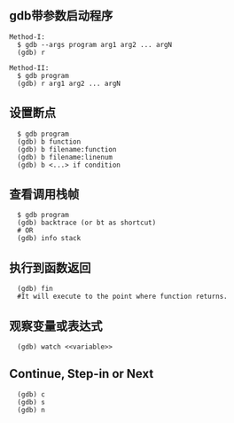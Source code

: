 ## gdb带参数启动程序
```
Method-I:
  $ gdb --args program arg1 arg2 ... argN  
  (gdb) r

Method-II:
  $ gdb program  
  (gdb) r arg1 arg2 ... argN
```

## 设置断点
```
  $ gdb program  
  (gdb) b function
  (gdb) b filename:function
  (gdb) b filename:linenum
  (gdb) b <...> if condition
```

## 查看调用栈帧
```
  $ gdb program  
  (gdb) backtrace (or bt as shortcut)
  # OR
  (gdb) info stack
```

## 执行到函数返回
```
  (gdb) fin
  #It will execute to the point where function returns.
```

## 观察变量或表达式
```
  (gdb) watch <<variable>>
```

##  Continue, Step-in or Next
```
  (gdb) c
  (gdb) s
  (gdb) n
```
